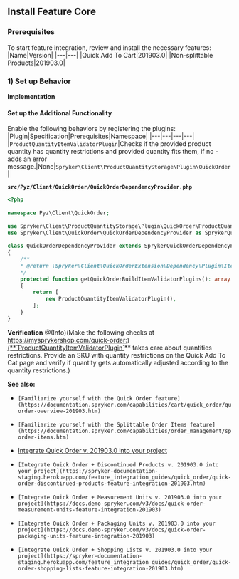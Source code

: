 ## Install Feature Core
### Prerequisites

To start feature integration, review and install the necessary features:
|Name|Version|
|---|---|
|Quick Add To Cart|201903.0|
|Non-splittable Products|201903.0|

### 1) Set up Behavior
**Implementation**

#### Set up the Additional Functionality

Enable the following behaviors by registering the plugins:
|Plugin|Specification|Prerequisites|Namespace|
|---|---|---|---|
|`ProductQuantityItemValidatorPlugin`|Checks if the provided product quantity has quantity restrictions and provided quantity fits them, if no - adds an error message.|None|`Spryker\Client\ProductQuantityStorage\Plugin\QuickOrder`|

**`src/Pyz/Client/QuickOrder/QuickOrderDependencyProvider.php`**
```php
<?php
 
namespace Pyz\Client\QuickOrder;
 
use Spryker\Client\ProductQuantityStorage\Plugin\QuickOrder\ProductQuantityItemValidatorPlugin;
use Spryker\Client\QuickOrder\QuickOrderDependencyProvider as SprykerQuickOrderDependencyProvider;
 
class QuickOrderDependencyProvider extends SprykerQuickOrderDependencyProvider
{
	/**
	* @return \Spryker\Client\QuickOrderExtension\Dependency\Plugin\ItemValidatorPluginInterface[]
	*/
	protected function getQuickOrderBuildItemValidatorPlugins(): array
	{
		return [
			new ProductQuantityItemValidatorPlugin(),
		];
	}
}		
```
**Verification**
@(Info)(Make the following checks at https://mysprykershop.com/quick-order:)(**`ProductQuantityItemValidatorPlugin`** takes care about quantities restrictions. Provide an SKU with quantity restrictions on the Quick Add To Cat page and verify if quantity gets automatically adjusted according to the quantity restrictions.)

**See also:**

*     [Familiarize yourself with the Quick Order feature](https://documentation.spryker.com/capabilities/cart/quick_order/quick-order-overview-201903.htm)
*     [Familiarize yourself with the Splittable Order Items feature](https://documentation.spryker.com/capabilities/order_management/splittable_order_items/splittable-order-items.htm)
*    [Integrate Quick Order v. 201903.0 into your project](https://spryker-documentation-staging.herokuapp.com/feature_integration_guides/quick_order/quick-order-feature-integration-201903.htm)
*     [Integrate Quick Order + Discontinued Products v. 201903.0 into your project](https://spryker-documentation-staging.herokuapp.com/feature_integration_guides/quick_order/quick-order-discontinued-products-feature-integration-201903.htm)
*     [Integrate Quick Order + Measurement Units v. 201903.0 into your project](https://docs.demo-spryker.com/v3/docs/quick-order-measurement-units-feature-integration-201903)
*     [Integrate Quick Order + Packaging Units v. 201903.0 into your project](https://docs.demo-spryker.com/v3/docs/quick-order-packaging-units-feature-integration-201903)
*     [Integrate Quick Order + Shopping Lists v. 201903.0 into your project](https://spryker-documentation-staging.herokuapp.com/feature_integration_guides/quick_order/quick-order-shopping-lists-feature-integration-201903.htm)

